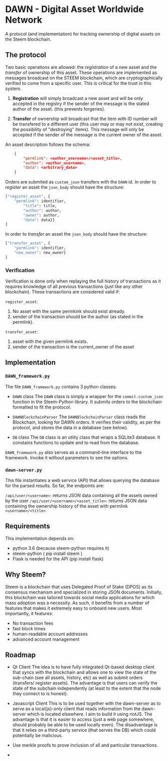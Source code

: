 # DAWN - Digital Asset Worldwide Network

A protocol (and implementation) for tracking ownership of digital assets on the Steem blockchain.


## The protocol

Two basic operations are allowed: the *registration* of a new asset and the *transfer* of ownership of this asset. These operations are implemented as messages broadcast on the STEEM blockchain, which are cryptographically verified to come from a specific user. This is critical for the trust in this system.

1. **Registration** will simply broadcast a new asset and will be only accepted in the registry if the sender of the message is the stated author of the asset. (this prevents forgeries).

1. **Transfer** of ownership will broadcast that the item with ID number will be transfered to a different user (this user may or may not exist, creating the possibility of "destroying" items). This message will only be accepted if the sender of the message is the current owner of the asset.

An asset description follows the schema:
```json
	{
		"permlink": <author_username>/<asset_title>,	
		"author": <author_username>,	
		"data": <arbitrary_data>
	}
```

Orders are submited as `custom_json` transfers with the `DAWN` id.
In order to *register* an asset the `json_body` should have the structure:

```python
["register_asset", {
	"permlink": identifier,
		"title": title,
		"author": author,
		"owner": author,
		"data": data}]
]
```

In order to *transfer* an asset the `json_body` should have the structure:

```python
["transfer_asset", {
	"permlink": identifier,
	"new_owner": new_owner}
]
```

### Verification
Verification is done only when replaying the full history of transactions as it requires knowledge of all previous transactions (just like any other blockchain).  These transactions are considered valid if:

`register_asset`: 
1. No asset with the same permkink should exist already.
1. sender of the transaction should be the author (as stated in the permlink).

`transfer_asset`: 
1. asset with the given permlink exists.
1. sender of the transaction is the current_owner of the asset


## Implementation

### ```DAWN_framework.py``` 

The file `DAWN_framework.py` contains 3 python classes:

* `DAWN` class 
The `DAWN` class is simply a wrapper for the `commit.custom_json` function in the Steem-Python library. It submits orders to the blockchain formatted to fit the protocol. 

* `DAWNBlockchainParser` 
The `DAWNBlockchainParser` class reads the Blockchain, looking for DAWN orders. It verifies their validity, as per the protocol, and stores the data in a database (see below).

* `DB` class
The `DB` class is an utiity class that wraps a SQLite3 database. It constains functions to update and to read from the database.

`DAWN_framework.py` also serves as a command-line interface to the framework. Invoke it without parameters to see the options.


### `dawn-server.py`
This file instantiates a web service (API) that allows querying the database for the parsed results.
So far, the endpoints are:

`/api/user/<username>`: returns JSON data containing all the assets owned by the user
`/api/user/<username>/<asset_title>`: returns JSON data containing the ownership history of the asset with permlink `<username>/<title>`

## Requirements

This implementation depends on:

* python 3.6 (because steem-python requires it)
* steem-python ( pip install steem )
* Flask is needed for the API (pip install flask)

## Why Steem?

Steem is a blockchain that uses Delegated Proof of Stake (DPOS) as its consensus mechanism and specialized in storing JSON documents. Initially, this blockchain was tailored towards social media applications for which mass adoption was a necessity. As such, it benefits from a number of features that makes it extremely easy to onboard new users. 
Most importantly, it features:

* No transaction fees
* fast block times
* human-readable account addresses
* advanced account management


## Roadmap

* Qt Client 
The idea is to have fully integrated Qt-based desktop client that syncs with the blockchain and allows one to view the state of the sub-chain (see all assets, history, etc) as well as submit orders (transfers/ register assets). The advantage is that users can verify the state of the subchain independently (at least to the extent that the node they connect to is honest). 

* Javascript Client 
		This is to be used together with the dawn-server as to serve as a local(js)-only client that reads information from the dawn-server which is located elsewhere. I aim to build it using riotJS. The advantage is that it is easier to access (just a web page somewhere, should probably be able to be used locally even). The disadvantage is that it relies on a third-party service (that serves the DB) which could potentially be malicious.

* Use merkle proofs to prove inclusion of all and particular transactions.
* 

